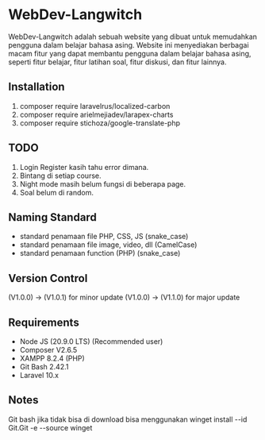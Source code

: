 # WebDev-Langwitch

WebDev-Langwitch adalah sebuah website yang dibuat untuk memudahkan pengguna dalam belajar bahasa asing. Website ini menyediakan berbagai macam fitur yang dapat membantu pengguna dalam belajar bahasa asing, seperti fitur belajar, fitur latihan soal, fitur diskusi, dan fitur lainnya.

## Installation

1. composer require laravelrus/localized-carbon
2. composer require arielmejiadev/larapex-charts
3. composer require stichoza/google-translate-php

## TODO

1. Login Register kasih tahu error dimana.
2. Bintang di setiap course.
3. Night mode masih belum fungsi di beberapa page.
4. Soal belum di random.

## Naming Standard

- standard penamaan file PHP, CSS, JS (snake_case)
- standard penamaan file image, video, dll (CamelCase)
- standard penamaan function (PHP) (snake_case)

## Version Control

(V1.0.0) -> (V1.0.1) for minor update
(V1.0.0) -> (V1.1.0) for major update

## Requirements

- Node JS (20.9.0 LTS) (Recommended user)
- Composer V2.6.5
- XAMPP 8.2.4 (PHP)
- Git Bash 2.42.1
- Laravel 10.x

## Notes

Git bash jika tidak bisa di download bisa menggunakan
winget install --id Git.Git -e --source winget
